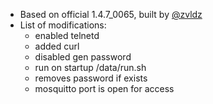* Based on official 1.4.7_0065, built by [@zvldz](https://github.com/zvldz)
* List of modifications:
  * enabled telnetd
  * added curl
  * disabled gen password
  * run on startup /data/run.sh
  * removes password if exists
  * mosquitto port is open for access
